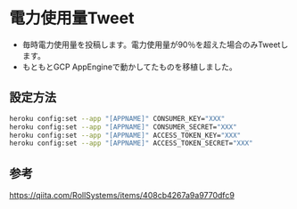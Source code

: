 # 電力使用量Tweet

- 毎時電力使用量を投稿します。電力使用量が90％を超えた場合のみTweetします。
- もともとGCP AppEngineで動かしてたものを移植しました。

## 設定方法

```sh
heroku config:set --app "[APPNAME]" CONSUMER_KEY="XXX"
heroku config:set --app "[APPNAME]" CONSUMER_SECRET="XXX"
heroku config:set --app "[APPNAME]" ACCESS_TOKEN_KEY="XXX"
heroku config:set --app "[APPNAME]" ACCESS_TOKEN_SECRET="XXX"
```

## 参考

<https://qiita.com/RollSystems/items/408cb4267a9a9770dfc9>
